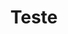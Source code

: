 ---
title: "Teste"
description: "this is meta description"
draft: false
bg_image: "images/featue-bg.jpg"
name: "teste"
type: "categories"
---